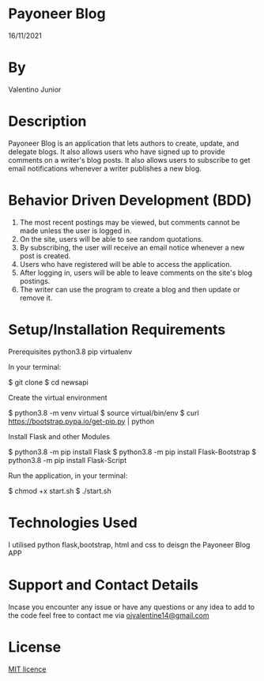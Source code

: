 # Payoneer Blog
16/11/2021
# By 
Valentino Junior
# Description
 Payoneer Blog is an application that lets authors to create, update, and delegate blogs. It also allows users who have signed up to provide comments on a writer's blog posts. It also allows users to subscribe to get email notifications whenever a writer publishes a new blog.
# Behavior Driven Development (BDD)
1. The most recent postings may be viewed, but comments cannot be made unless the user is logged in.
2. On the site, users will be able to see random quotations.
3. By subscribing, the user will receive an email notice whenever a new post is created.
4. Users who have registered will be able to access the application.
5. After logging in, users will be able to leave comments on the site's blog postings.
6. The writer can use the program to create a blog and then update or remove it.



# Setup/Installation Requirements 
Prerequisites
python3.8
pip
virtualenv


In your terminal:

  $ git clone
  $ cd newsapi

 
Create the virtual environment

  $ python3.8 -m venv virtual
  $ source virtual/bin/env
  $ curl https://bootstrap.pypa.io/get-pip.py | python

Install Flask and other Modules

  $ python3.8 -m pip install Flask
  $ python3.8 -m pip install Flask-Bootstrap
  $ python3.8 -m pip install Flask-Script

  Run the application, in your terminal:

  $ chmod +x start.sh
  $ ./start.sh

# Technologies Used
 I utilised python flask,bootstrap, html and css to deisgn the Payoneer Blog APP
# Support and Contact Details
Incase you encounter any issue or have any questions or any idea to add to the code feel free to contact me via ojvalentine14@gmail.com
# License
<a href = "https://github.com/valentine-ochieng/Programming-portfolio/blob/main/LICENSE">MIT licence </a>